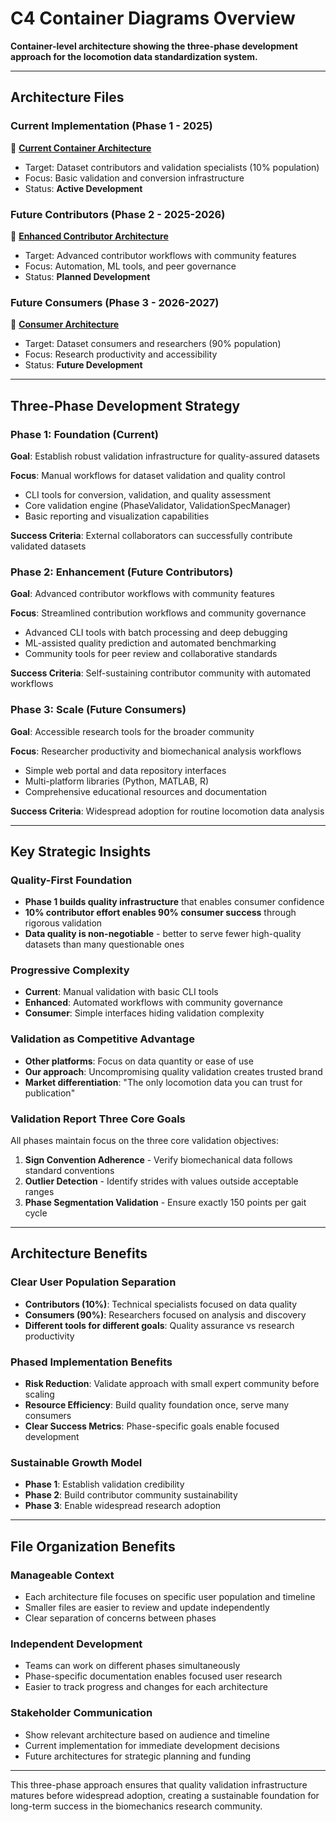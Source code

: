# C4 Container Diagrams Overview

**Container-level architecture showing the three-phase development approach for the locomotion data standardization system.**

---

## Architecture Files

### **Current Implementation (Phase 1 - 2025)**
📄 **[Current Container Architecture](06a_c4_container_current.md)**
- Target: Dataset contributors and validation specialists (10% population)
- Focus: Basic validation and conversion infrastructure
- Status: **Active Development**

### **Future Contributors (Phase 2 - 2025-2026)**
📄 **[Enhanced Contributor Architecture](06b_c4_container_future_contributors.md)**
- Target: Advanced contributor workflows with community features
- Focus: Automation, ML tools, and peer governance
- Status: **Planned Development**

### **Future Consumers (Phase 3 - 2026-2027)**
📄 **[Consumer Architecture](06c_c4_container_future_consumers.md)**
- Target: Dataset consumers and researchers (90% population)  
- Focus: Research productivity and accessibility
- Status: **Future Development**

---

## Three-Phase Development Strategy

### **Phase 1: Foundation (Current)**
**Goal**: Establish robust validation infrastructure for quality-assured datasets

**Focus**: Manual workflows for dataset validation and quality control
- CLI tools for conversion, validation, and quality assessment
- Core validation engine (PhaseValidator, ValidationSpecManager)
- Basic reporting and visualization capabilities

**Success Criteria**: External collaborators can successfully contribute validated datasets

### **Phase 2: Enhancement (Future Contributors)**
**Goal**: Advanced contributor workflows with community features

**Focus**: Streamlined contribution workflows and community governance
- Advanced CLI tools with batch processing and deep debugging
- ML-assisted quality prediction and automated benchmarking
- Community tools for peer review and collaborative standards

**Success Criteria**: Self-sustaining contributor community with automated workflows

### **Phase 3: Scale (Future Consumers)**
**Goal**: Accessible research tools for the broader community

**Focus**: Researcher productivity and biomechanical analysis workflows
- Simple web portal and data repository interfaces
- Multi-platform libraries (Python, MATLAB, R)
- Comprehensive educational resources and documentation

**Success Criteria**: Widespread adoption for routine locomotion data analysis

---

## Key Strategic Insights

### **Quality-First Foundation**
- **Phase 1 builds quality infrastructure** that enables consumer confidence
- **10% contributor effort enables 90% consumer success** through rigorous validation
- **Data quality is non-negotiable** - better to serve fewer high-quality datasets than many questionable ones

### **Progressive Complexity**
- **Current**: Manual validation with basic CLI tools
- **Enhanced**: Automated workflows with community governance  
- **Consumer**: Simple interfaces hiding validation complexity

### **Validation as Competitive Advantage**
- **Other platforms**: Focus on data quantity or ease of use
- **Our approach**: Uncompromising quality validation creates trusted brand
- **Market differentiation**: "The only locomotion data you can trust for publication"

### **Validation Report Three Core Goals**
All phases maintain focus on the three core validation objectives:
1. **Sign Convention Adherence** - Verify biomechanical data follows standard conventions
2. **Outlier Detection** - Identify strides with values outside acceptable ranges  
3. **Phase Segmentation Validation** - Ensure exactly 150 points per gait cycle

---

## Architecture Benefits

### **Clear User Population Separation**
- **Contributors (10%)**: Technical specialists focused on data quality
- **Consumers (90%)**: Researchers focused on analysis and discovery
- **Different tools for different goals**: Quality assurance vs research productivity

### **Phased Implementation Benefits**
- **Risk Reduction**: Validate approach with small expert community before scaling
- **Resource Efficiency**: Build quality foundation once, serve many consumers
- **Clear Success Metrics**: Phase-specific goals enable focused development

### **Sustainable Growth Model**
- **Phase 1**: Establish validation credibility
- **Phase 2**: Build contributor community sustainability  
- **Phase 3**: Enable widespread research adoption

---

## File Organization Benefits

### **Manageable Context**
- Each architecture file focuses on specific user population and timeline
- Smaller files are easier to review and update independently
- Clear separation of concerns between phases

### **Independent Development**
- Teams can work on different phases simultaneously
- Phase-specific documentation enables focused user research
- Easier to track progress and changes for each architecture

### **Stakeholder Communication**
- Show relevant architecture based on audience and timeline
- Current implementation for immediate development decisions
- Future architectures for strategic planning and funding

---

This three-phase approach ensures that quality validation infrastructure matures before widespread adoption, creating a sustainable foundation for long-term success in the biomechanics research community.